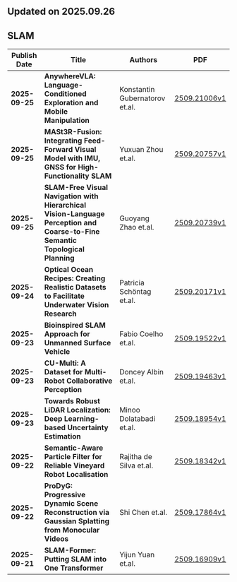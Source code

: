 ## Updated on 2025.09.26

## SLAM

|Publish Date|Title|Authors|PDF|
|---|---|---|---|
|**2025-09-25**|**AnywhereVLA: Language-Conditioned Exploration and Mobile Manipulation**|Konstantin Gubernatorov et.al.|[2509.21006v1](http://arxiv.org/abs/2509.21006v1)|
|**2025-09-25**|**MASt3R-Fusion: Integrating Feed-Forward Visual Model with IMU, GNSS for High-Functionality SLAM**|Yuxuan Zhou et.al.|[2509.20757v1](http://arxiv.org/abs/2509.20757v1)|
|**2025-09-25**|**SLAM-Free Visual Navigation with Hierarchical Vision-Language Perception and Coarse-to-Fine Semantic Topological Planning**|Guoyang Zhao et.al.|[2509.20739v1](http://arxiv.org/abs/2509.20739v1)|
|**2025-09-24**|**Optical Ocean Recipes: Creating Realistic Datasets to Facilitate Underwater Vision Research**|Patricia Schöntag et.al.|[2509.20171v1](http://arxiv.org/abs/2509.20171v1)|
|**2025-09-23**|**Bioinspired SLAM Approach for Unmanned Surface Vehicle**|Fabio Coelho et.al.|[2509.19522v1](http://arxiv.org/abs/2509.19522v1)|
|**2025-09-23**|**CU-Multi: A Dataset for Multi-Robot Collaborative Perception**|Doncey Albin et.al.|[2509.19463v1](http://arxiv.org/abs/2509.19463v1)|
|**2025-09-23**|**Towards Robust LiDAR Localization: Deep Learning-based Uncertainty Estimation**|Minoo Dolatabadi et.al.|[2509.18954v1](http://arxiv.org/abs/2509.18954v1)|
|**2025-09-22**|**Semantic-Aware Particle Filter for Reliable Vineyard Robot Localisation**|Rajitha de Silva et.al.|[2509.18342v1](http://arxiv.org/abs/2509.18342v1)|
|**2025-09-22**|**ProDyG: Progressive Dynamic Scene Reconstruction via Gaussian Splatting from Monocular Videos**|Shi Chen et.al.|[2509.17864v1](http://arxiv.org/abs/2509.17864v1)|
|**2025-09-21**|**SLAM-Former: Putting SLAM into One Transformer**|Yijun Yuan et.al.|[2509.16909v1](http://arxiv.org/abs/2509.16909v1)|

